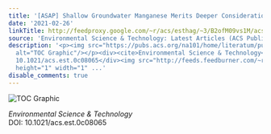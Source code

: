 ```yaml
---
title: '[ASAP] Shallow Groundwater Manganese Merits Deeper Consideration'
date: '2021-02-26'
linkTitle: http://feedproxy.google.com/~r/acs/esthag/~3/B2ofM09vs1M/acs.est.0c08065
source: 'Environmental Science & Technology: Latest Articles (ACS Publications)'
description: '<p><img src="https://pubs.acs.org/na101/home/literatum/publisher/achs/journals/content/esthag/0/esthag.ahead-of-print/acs.est.0c08065/20210226/images/medium/es0c08065_0001.gif"
  alt="TOC Graphic"/></p><div><cite>Environmental Science & Technology</cite></div><div>DOI:
  10.1021/acs.est.0c08065</div><img src="http://feeds.feedburner.com/~r/acs/esthag/~4/B2ofM09vs1M"
  height="1" width="1" ...'
disable_comments: true
---
```

<p><img src="https://pubs.acs.org/na101/home/literatum/publisher/achs/journals/content/esthag/0/esthag.ahead-of-print/acs.est.0c08065/20210226/images/medium/es0c08065_0001.gif" alt="TOC Graphic"/></p><div><cite>Environmental Science & Technology</cite></div><div>DOI: 10.1021/acs.est.0c08065</div><img src="http://feeds.feedburner.com/~r/acs/esthag/~4/B2ofM09vs1M" height="1" width="1" ...